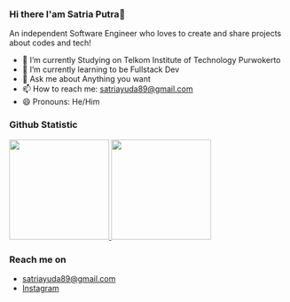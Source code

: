 ### Hi there I'am Satria Putra👋

An independent Software Engineer who loves to create and share projects about codes and tech!

- 🔭 I’m currently Studying on Telkom Institute of Technology Purwokerto
- 🌱 I’m currently learning to be Fullstack Dev
- 💬 Ask me about Anything you want
- 📫 How to reach me: satriayuda89@gmail.com
- 😄 Pronouns: He/Him
 
### Github Statistic
<p align="left">
<a href="https://github.com/dimasmds">
  <img height="180em" src="https://github-readme-stats-eight-theta.vercel.app/api?username=dimasmds&show_icons=true&theme=algolia&include_all_commits=true&count_private=true"/>
  <img height="180em" src="https://github-readme-stats-eight-theta.vercel.app/api/top-langs/?username=dimasmds&layout=compact&langs_count=8&theme=algolia"/>
</a>
</p>

### Reach me on
- satriayuda89@gmail.com
- <a href="https://www.instagram.com/sisat._/">Instagram</a>
